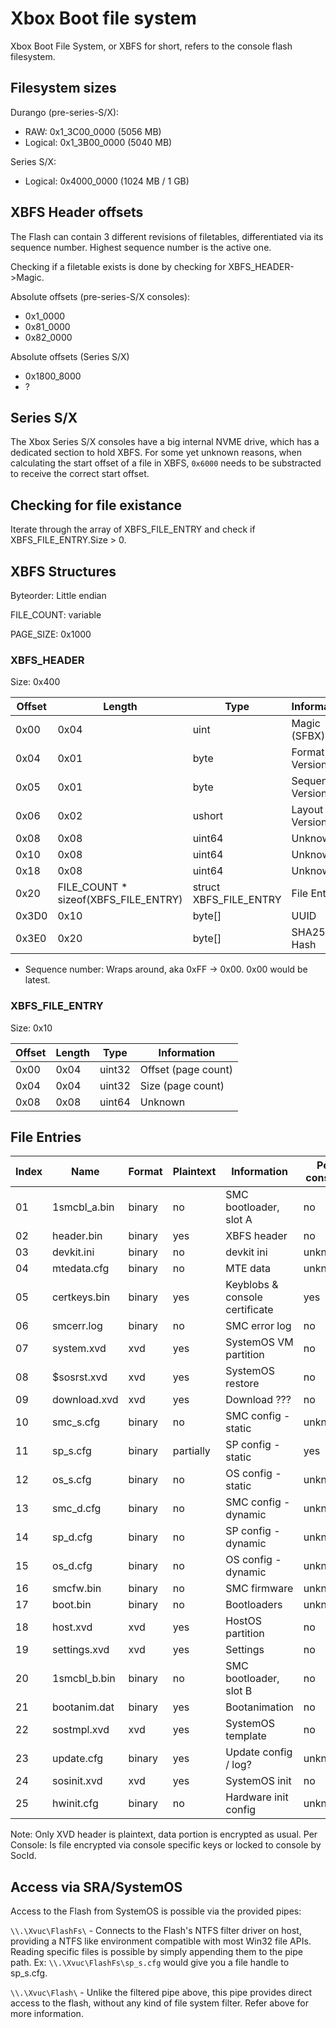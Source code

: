 <!-- TITLE: Xbox Boot File System -->
<!-- SUBTITLE: Xbox boot file system (XBFS) on eMMC -->

# Xbox Boot file system
Xbox Boot File System, or XBFS for short, refers to the console flash
filesystem.

## Filesystem sizes

Durango (pre-series-S/X):

- RAW: 0x1_3C00_0000 (5056 MB)
- Logical: 0x1_3B00_0000 (5040 MB)

Series S/X:

- Logical: 0x4000_0000 (1024 MB / 1 GB)


## XBFS Header offsets

The Flash can contain 3 different revisions of filetables,
differentiated via its sequence number. Highest sequence number is the
active one.

Checking if a filetable exists is done by checking for
XBFS_HEADER-\>Magic.

Absolute offsets (pre-series-S/X consoles):

- 0x1_0000
- 0x81_0000
- 0x82_0000

Absolute offsets (Series S/X)

- 0x1800_8000
- ?

## Series S/X

The Xbox Series S/X consoles have a big internal NVME drive, which has a dedicated section to hold XBFS.
For some yet unknown reasons, when calculating the start offset of a file in XBFS, `0x6000` needs to be substracted to
receive the correct start offset.

## Checking for file existance

Iterate through the array of XBFS_FILE_ENTRY and check if
XBFS_FILE_ENTRY.Size \> 0.

## XBFS Structures

Byteorder: Little endian

FILE_COUNT: variable

PAGE_SIZE: 0x1000

### XBFS_HEADER

Size: 0x400

| Offset | Length                                   | Type                     | Information        |
| ------ | ---------------------------------------- | ------------------------ | ------------------ |
| 0x00   | 0x04                                     | uint                     | Magic (SFBX)       | 
| 0x04   | 0x01                                     | byte                     | Format Version     |
| 0x05   | 0x01                                     | byte                     | Sequence Version\* |
| 0x06   | 0x02                                     | ushort                   | Layout Version     |
| 0x08   | 0x08                                     | uint64                   | Unknown            |
| 0x10   | 0x08                                     | uint64                   | Unknown            |
| 0x18   | 0x08                                     | uint64                   | Unknown            |
| 0x20   | FILE_COUNT \* sizeof(XBFS_FILE_ENTRY)    | struct XBFS_FILE_ENTRY   | File Entries       |
| 0x3D0  | 0x10                                     | byte\[\]                 | UUID               |
| 0x3E0  | 0x20                                     | byte\[\]                 | SHA256 Hash        |

  - Sequence number: Wraps around, aka 0xFF -\> 0x00. 0x00 would be
    latest.

### XBFS_FILE_ENTRY

Size: 0x10

| Offset | Length | Type   | Information         |
| ------ | ------ | ------ | ------------------- |
| 0x00   | 0x04   | uint32 | Offset (page count) |
| 0x04   | 0x04   | uint32 | Size (page count)   |
| 0x08   | 0x08   | uint64 | Unknown             |

## File Entries

| Index | Name          | Format  | Plaintext | Information                    | Per console |
| ----- | ------------- | ------- | ----------|------------------------------- | ----------- |
| 01    | 1smcbl_a.bin  | binary  |        no | SMC bootloader, slot A         | no          |
| 02    | header.bin    | binary  |       yes | XBFS header                    | no          |
| 03    | devkit.ini    | binary  |        no | devkit ini                     | unknown     |
| 04    | mtedata.cfg   | binary  |        no | MTE data                       | unknown     |
| 05    | certkeys.bin  | binary  |       yes | Keyblobs & console certificate | yes         |
| 06    | smcerr.log    | binary  |        no | SMC error log                  | no          |
| 07    | system.xvd    | xvd     |       yes | SystemOS VM partition          | no          |
| 08    | $sosrst.xvd   | xvd     |       yes | SystemOS restore               | no          |
| 09    | download.xvd  | xvd     |       yes | Download     ???               | no          |
| 10    | smc_s.cfg     | binary  |        no | SMC config - static            | unknown     |
| 11    | sp_s.cfg      | binary  | partially | SP config - static             | yes         |
| 12    | os_s.cfg      | binary  |        no | OS config - static             | unknown     |
| 13    | smc_d.cfg     | binary  |        no | SMC config - dynamic           | unknown     |
| 14    | sp_d.cfg      | binary  |        no | SP config - dynamic            | unknown     |
| 15    | os_d.cfg      | binary  |        no | OS config - dynamic            | unknown     |
| 16    | smcfw.bin     | binary  |        no | SMC firmware                   | unknown     |
| 17    | boot.bin      | binary  |        no | Bootloaders                    | unknown     |
| 18    | host.xvd      | xvd     |       yes | HostOS partition               | no          |
| 19    | settings.xvd  | xvd     |       yes | Settings                       | no          |
| 20    | 1smcbl_b.bin  | binary  |        no | SMC bootloader, slot B         | no          |
| 21    | bootanim.dat  | binary  |       yes | Bootanimation                  | no          |
| 22    | sostmpl.xvd   | xvd     |       yes | SystemOS template              | no          |
| 23    | update.cfg    | binary  |       yes | Update config / log?           | unknown     |
| 24    | sosinit.xvd   | xvd     |       yes | SystemOS init                  | no          |
| 25    | hwinit.cfg    | binary  |        no | Hardware init config           | unknown     |

Note: Only XVD header is plaintext, data portion is encrypted as usual.
Per Console: Is file encrypted via console specific keys or locked to console by SocId.

## Access via SRA/SystemOS

Access to the Flash from SystemOS is possible via the provided pipes:

`\\.\Xvuc\FlashFs\` - Connects to the Flash's NTFS filter driver on host, providing a NTFS like environment compatible with most Win32 file APIs. Reading specific files is possible by simply appending them to the pipe path. Ex: `\\.\Xvuc\FlashFs\sp_s.cfg` would give you a file handle to sp_s.cfg. 

`\\.\Xvuc\Flash\` - Unlike the filtered pipe above, this pipe provides direct access to the flash, without any kind of file system filter. Refer above for more information. 